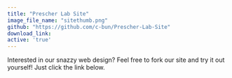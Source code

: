 ```yaml
---
title: "Prescher Lab Site"
image_file_name: "sitethumb.png"
github: "https://github.com/c-bun/Prescher-Lab-Site"
download_link:
active: 'true'
---
```

Interested in our snazzy web design? Feel free to fork our site and try it out yourself! Just click the link below.
